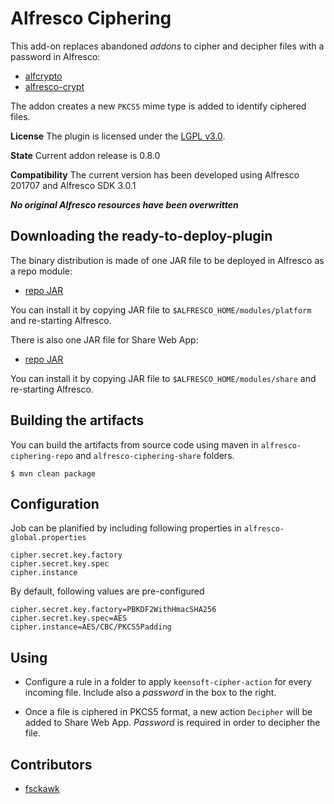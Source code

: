 
Alfresco Ciphering
================================================

This add-on replaces abandoned *addons* to cipher and decipher files with a password in Alfresco:

* [alfcrypto](https://github.com/fegorama/alfcrypto)
* [alfresco-crypt](https://sourceforge.net/projects/alfresco-crypt/) 

The addon creates a new `PKCS5` mime type is added to identify ciphered files. 

**License**
The plugin is licensed under the [LGPL v3.0](http://www.gnu.org/licenses/lgpl-3.0.html). 

**State**
Current addon release is 0.8.0

**Compatibility**
The current version has been developed using Alfresco 201707 and Alfresco SDK 3.0.1

***No original Alfresco resources have been overwritten***

Downloading the ready-to-deploy-plugin
--------------------------------------
The binary distribution is made of one JAR file to be deployed in Alfresco as a repo module:

* [repo JAR](https://github.com/keensoft/alfresco-ciphering/releases/download/0.8.0/alfresco-ciphering-repo-0.8.0)

You can install it by copying JAR file to `$ALFRESCO_HOME/modules/platform` and re-starting Alfresco.

There is also one JAR file for Share Web App:

* [repo JAR](https://github.com/keensoft/alfresco-ciphering/releases/download/0.8.0/alfresco-ciphering-share-0.8.0)

You can install it by copying JAR file to `$ALFRESCO_HOME/modules/share` and re-starting Alfresco.


Building the artifacts
----------------------
You can build the artifacts from source code using maven in `alfresco-ciphering-repo` and `alfresco-ciphering-share` folders.

```
$ mvn clean package
```

Configuration
-------------
Job can be planified by including following properties in `alfresco-global.properties`
```
cipher.secret.key.factory
cipher.secret.key.spec
cipher.instance
```
By default, following values are pre-configured

```
cipher.secret.key.factory=PBKDF2WithHmacSHA256
cipher.secret.key.spec=AES
cipher.instance=AES/CBC/PKCS5Padding
```

Using
-----

* Configure a rule in a folder to apply `keensoft-cipher-action` for every incoming file. Include also a *password* in the box to the right.

* Once a file is ciphered in PKCS5 format, a new action `Decipher` will be added to Share Web App. *Password* is required in order to decipher the file.

Contributors
------------
* [fsckawk](https://github.com/fsckawk)
